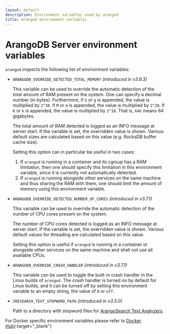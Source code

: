 ```yaml
---
layout: default
description: Environment variables used by arangod
title: Arangod environment variables
---
```

# ArangoDB Server environment variables

`arangod` inspects the following list of environment variables:

 - `ARANGODB_OVERRIDE_DETECTED_TOTAL_MEMORY` _(introduced in v3.6.3)_
   
   This variable can be used to override the automatic detection of the total
   amount of RAM present on the system. One can specify a decimal number
   (in bytes). Furthermore, if `G` or `g` is appended, the value is multiplied
   by `2^30`. If `M` or `m` is appended, the value is multiplied by `2^20`.
   If `K` or `k` is appended, the value is multiplied by `2^10`. That is,
   `64G` means 64 gigabytes.

   The total amount of RAM detected is logged as an INFO message at
   server start. If the variable is set, the overridden value is shown.
   Various default sizes are calculated based on this value (e.g.
   RocksDB buffer cache size).

   Setting this option can in particular be useful in two cases:

   1. If `arangod` is running in a container and its cgroup has a RAM
      limitation, then one should specify this limitation in this
      environment variable, since it is currently not automatically
      detected.
   2. If `arangod` is running alongside other services on the same
      machine and thus sharing the RAM with them, one should limit the
      amount of memory using this environment variable.
 
 - `ARANGODB_OVERRIDE_DETECTED_NUMBER_OF_CORES` _(introduced in v3.7.1)_
   
   This variable can be used to override the automatic detection of the
   number of CPU cores present on the system. 

   The number of CPU cores detected is logged as an INFO message at
   server start. If the variable is set, the overridden value is shown.
   Various default values for threading are calculated based on this value.

   Setting this option is useful if `arangod` is running in a container
   or alongside other services on the same machine and shall not use
   all available CPUs.
 
 - `ARANGODB_OVERRIDE_CRASH_HANDLER` _(introduced in v3.7.1)_
   
   This variable can be used to toggle the built-in crash handler in the
   Linux builds of `arangod`. The crash handler is turned on by default
   for Linux builds, and it can be turned off by setting this environment
   variable to an empty string, the value of `0` or `off`.

- `IRESEARCH_TEXT_STOPWORD_PATH` _(introduced in v3.5.0)_

  Path to a directory with stopword files for
  [ArangoSearch Text Analyzers](analyzers.html#text).

<!-- ARANGODB_CONFIG_PATH, ICU_DATA, ... (TRI_GETENV, iresearch::getenv) -->

For Docker specific environment variables please refer to
[Docker Hub](https://hub.docker.com/_/arangodb){:target="_blank"}
